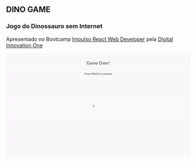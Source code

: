 ## DINO GAME
### Jogo do Dinossauro sem Internet

Apresentado no Bootcamp <a href="https://web.dio.me/track/impulso-react-web-developer" target="_blank">Impulso React Web Developer</a> pela <a href="https://web.dio.me/home" target="_blank">Digital Innovation One</a>

<img src="https://github.com/YasminHernandes/dino-game/blob/main/screenshots/dino-game.gif?raw=true"></img>